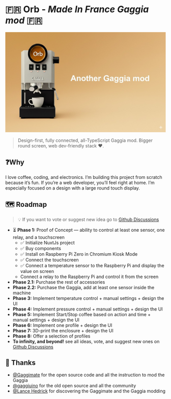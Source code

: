 # 🇫🇷 Orb - _Made In France Gaggia mod_ 🇫🇷
![image](.static/orb.jpg)
> Design-first, fully connected, all-TypeScript Gaggia mod. Bigger round screen, web dev-friendly stack ❤️.

## ❓Why
I love coffee, coding, and electronics. I’m building this project from scratch because it’s fun. If you’re a web 
developer, you’ll feel right at home. I’m especially focused on a design with a large round touch display.

## 🗺️ Roadmap
> 💡 If you want to vote or suggest new idea go to [Github Discussions](https://github.com/moifort/orb/discussions/categories/ideas)
 
- ⏳ **Phase 1:** Proof of Concept — ability to control at least one sensor, one relay, and a touchscreen
    - ✅ Initialize NuxtJs project
    - ✅ Buy components
    - ✅ Install on Raspberry Pi Zero in Chromium Kiosk Mode
    - ✅ Connect the touchscreen
    - ✅ Connect a temperature sensor to the Raspberry Pi and display the value on screen
    - Connect a relay to the Raspberry Pi and control it from the screen
- **Phase 2.1:** Purchase the rest of accessories
- **Phase 2.2:** Purchase the Gaggia, add at least one sensor inside the machine
- **Phase 3:** Implement temperature control + manual settings + design the UI
- **Phase 4:** Implement pressure control + manual settings + design the UI
- **Phase 5:** Implement Start/Stop coffee based on action and time + manual settings + design the UI
- **Phase 6:** Implement one profile + design the UI
- **Phase 7:** 3D-print the enclosure + design the UI
- **Phase 8:** Offer a selection of profiles
- **To infinity, and beyond!** see all ideas, vote, and suggest new ones on [Github Discussions](https://github.com/moifort/orb/discussions/categories/ideas)

## 🙇 Thanks
- [@Gaggimate](https://github.com/jniebuhr/gaggimate) for the open source code and all the instruction to mod the Gaggia
- [@gaggiuino](https://github.com/Zer0-bit/gaggiuino) for the old open source and all the community
- [@Lance Hedrick](https://www.youtube.com/@LanceHedrick) for discovering the Gaggimate and the Gaggia modding
